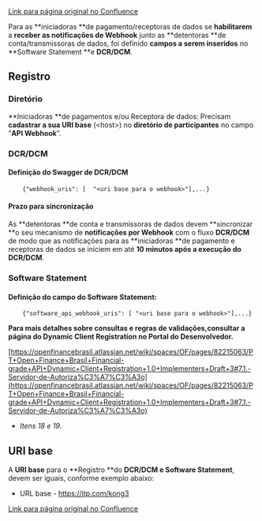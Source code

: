 [Link para página original no Confluence](https://openfinancebrasil.atlassian.net/wiki/spaces/OF/pages/161448007)

Para as **iniciadoras **de pagamento/receptoras de dados se **habilitarem** a **receber as notificações de Webhook** junto as **detentoras **de conta/transmissoras de dados, foi definido **campos a serem inseridos** no **Software Statement **e **DCR/DCM**.

## Registro

### Diretório

**Iniciadoras **de pagamentos e/ou Receptora de dados: Precisam **cadastrar **a sua** URI base** (&lt;host&gt;) no **diretório de participantes** no campo “**API Webhook**”.

### DCR/DCM

#### Definição do Swagger de DCR/DCM

    	{"webhook_uris": [	"<uri base para o webhook>"],...}

#### Prazo para sincronização

As **detentoras **de conta e transmissoras de dados devem **sincronizar **o seu mecanismo de **notificações por Webhook** com o fluxo **DCR/DCM** de modo que as notificações para as **iniciadoras **de pagamento e receptoras de dados se iniciem em até **10 minutos após a execução do DCR/DCM**.

### Software Statement

#### Definição do campo do Software Statement:

    	{"software_api_webhook_uris": [	"<uri base para o webhook>"],...}

**Para mais detalhes sobre consultas e regras de validações,consultar a página do Dynamic Client Registration no Portal do Desenvolvedor.**

[https://openfinancebrasil.atlassian.net/wiki/spaces/OF/pages/82215063/PT+Open+Finance+Brasil+Financial-grade+API+Dynamic+Client+Registration+1.0+Implementers+Draft+3#7.1.-Servidor-de-Autoriza%C3%A7%C3%A3o](https://openfinancebrasil.atlassian.net/wiki/spaces/OF/pages/82215063/PT+Open+Finance+Brasil+Financial-grade+API+Dynamic+Client+Registration+1.0+Implementers+Draft+3#7.1.-Servidor-de-Autoriza%C3%A7%C3%A3o) 

- *Itens 18 e 19.*

## URI base

A **URI base** para o **Registro **do **DCR/DCM e Software Statement**, devem ser iguais, conforme exemplo abaixo:

- URL base - https://itp.com/kong3

[Link para página original no Confluence](https://openfinancebrasil.atlassian.net/wiki/spaces/OF/pages/161448007)